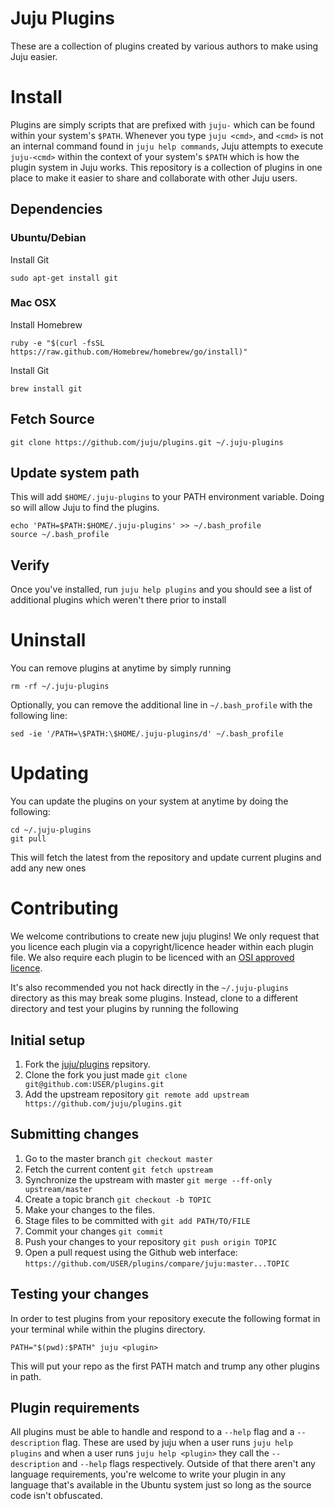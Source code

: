 # Juju Plugins

These are a collection of plugins created by various authors to make using Juju easier.


# Install

Plugins are simply scripts that are prefixed with `juju-` which can be found within your system's `$PATH`. Whenever you type `juju <cmd>`, and `<cmd>` is not an internal command found in `juju help commands`, Juju attempts to execute `juju-<cmd>` within the context of your system's `$PATH` which is how the plugin system in Juju works. This repository is a collection of plugins in one place to make it easier to share and collaborate with other Juju users.

## Dependencies

### Ubuntu/Debian

Install Git

```
sudo apt-get install git
```

### Mac OSX

Install Homebrew

```
ruby -e "$(curl -fsSL https://raw.github.com/Homebrew/homebrew/go/install)"
```

Install Git

```
brew install git
```

## Fetch Source

```
git clone https://github.com/juju/plugins.git ~/.juju-plugins
```

## Update system path

This will add `$HOME/.juju-plugins` to your PATH environment variable. Doing so will allow Juju to find the plugins.

```
echo 'PATH=$PATH:$HOME/.juju-plugins' >> ~/.bash_profile
source ~/.bash_profile
```

## Verify

Once you've installed, run `juju help plugins` and you should see a list of additional plugins which weren't there prior to install

# Uninstall

You can remove plugins at anytime by simply running

```
rm -rf ~/.juju-plugins
```

Optionally, you can remove the additional line in `~/.bash_profile` with the following line:

```
sed -ie '/PATH=\$PATH:\$HOME/.juju-plugins/d' ~/.bash_profile
```

# Updating

You can update the plugins on your system at anytime by doing the following:

```
cd ~/.juju-plugins
git pull
```

This will fetch the latest from the repository and update current plugins and add any new ones

# Contributing

We welcome contributions to create new juju plugins! We only request that you licence each plugin
via a copyright/licence header within each plugin file. We also require each plugin to be licenced with
an [OSI approved licence](http://opensource.org/licenses).

It's also recommended you not hack directly in the `~/.juju-plugins` directory as this may break some plugins.
Instead, clone to a different directory and test your plugins by running the following

## Initial setup
1. Fork the [juju/plugins](https://github.com/juju/plugins/fork) repsitory.
1. Clone the fork you just made `git clone git@github.com:USER/plugins.git`
1. Add the upstream repository `git remote add upstream https://github.com/juju/plugins.git`


## Submitting changes
1. Go to the master branch `git checkout master`
1. Fetch the current content `git fetch upstream`
1. Synchronize the upstream with master `git merge --ff-only upstream/master`
1. Create a topic branch `git checkout -b TOPIC`
1. Make your changes to the files.
1. Stage files to be committed with `git add PATH/TO/FILE`
1. Commit your changes `git commit`
1. Push your changes to your repository `git push origin TOPIC`
1. Open a pull request using the Github web interface:  
   `https://github.com/USER/plugins/compare/juju:master...TOPIC`

## Testing your changes
In order to test plugins from your repository execute the following format in
your terminal while within the plugins directory.

```
PATH="$(pwd):$PATH" juju <plugin>
```

This will put your repo as the first PATH match and trump any other plugins in path.

## Plugin requirements

All plugins must be able to handle and respond to a `--help` flag and a `--description` flag. These are used by juju when a user runs `juju help plugins` and when a user runs `juju help <plugin>` they call the `--description` and `--help` flags respectively. Outside of that there aren't any language requirements, you're welcome to write your plugin in any language that's available in the Ubuntu system just so long as the source code isn't obfuscated.
